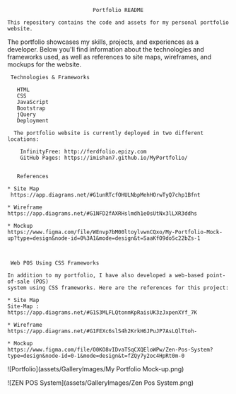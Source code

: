                                Portfolio README

    This repository contains the code and assets for my personal portfolio website. 

   The portfolio showcases my skills, projects, and experiences as a developer. Below you'll find 
   information about the technologies and frameworks used, as well as references to site maps, wireframes, 
   and mockups for the website.

     Technologies & Frameworks 

       HTML
       CSS
       JavaScript
       Bootstrap
       jQuery
       Deployment

      The portfolio website is currently deployed in two different locations:

        InfinityFree: http://ferdfolio.epizy.com
        GitHub Pages: https://imishan7.github.io/MyPortfolio/


       References

    * Site Map
     https://app.diagrams.net/#G1unRTcfOHULNbpMehHOrwTyQ7chp1Bfnt

    * Wireframe 
    https://app.diagrams.net/#G1NFD2fAXRHslmdh1eOsUtNx3lLXR3ddhs

    * Mockup
    https://www.figma.com/file/WEnvp7bM00ltoylvwnCQxo/My-Portfolio-Mock-up?type=design&node-id=0%3A1&mode=design&t=SaaKfO9do5c22bZs-1



     Web POS Using CSS Frameworks 

    In addition to my portfolio, I have also developed a web-based point-of-sale (POS) 
    system using CSS frameworks. Here are the references for this project:

    * Site Map
    Site-Map : https://app.diagrams.net/#G1S3MLFLQtonmKpRaisUK3zJxpenXYf_7K

    * Wireframe
    https://app.diagrams.net/#G1FEXc6slS4h2KrkH6JPuJP7AsLQlTtoh-

    * Mockup
    https://www.figma.com/file/O0KO8vIDvaTSqCXQEloWPw/Zen-Pos-System?type=design&node-id=0-1&mode=design&t=fZQy7y2oc4HpRt0m-0


   ![Portfolio](assets/GalleryImages/My Portfolio Mock-up.png)
   
   ![ZEN POS System](assets/GalleryImages/Zen Pos System.png)

